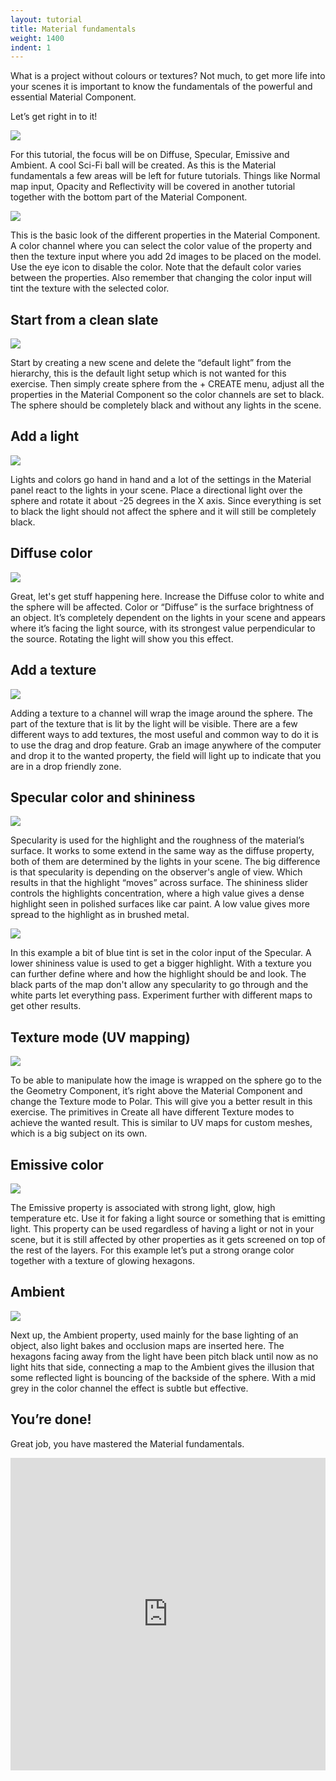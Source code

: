 ```yaml
---
layout: tutorial
title: Material fundamentals
weight: 1400
indent: 1
---
```


What is a project without colours or textures? Not much, to get more life into your scenes it is important to know the fundamentals of the powerful and essential Material Component.

Let’s get right in to it!

![](1.png)

For this tutorial, the focus will be on Diffuse, Specular, Emissive and Ambient. A cool Sci-Fi ball will be created. As this is the Material fundamentals a few areas will be left for future tutorials. Things like Normal map input, Opacity and Reflectivity will be covered in another tutorial together with the bottom part of the Material Component. 

![](2.png)

This is the basic look of the different properties in the Material Component. A color channel where you can select the color value of the property and then the texture input where you add 2d images to be placed on the model. Use the eye icon to disable the color. Note that the default color varies between the properties. Also remember that changing the color input will tint the texture with the selected color. 

## Start from a clean slate

![](3.png)

Start by creating a new scene and delete the “default light” from the hierarchy, this is the default light setup which is not wanted for this exercise. Then simply create sphere from the + CREATE menu, adjust all the properties in the Material Component so the color channels are set to black. The sphere should be completely black and without any lights in the scene. 

## Add a light

![](4.png)

Lights and colors go hand in hand and a lot of the settings in the Material panel react to the lights in your scene. Place a directional light over the sphere and rotate it about -25 degrees in the X axis. Since everything is set to black the light should not affect the sphere and it will still be completely black.  

## Diffuse color 

![](5.png)

Great, let's get stuff happening here. Increase the Diffuse color to white and the sphere will be affected. Color or “Diffuse” is the surface brightness of an object. It’s completely dependent on the lights in your scene and appears where it’s facing the light source, with its strongest value perpendicular to the source. Rotating the light will show you this effect. 

## Add a texture

![](6.png)

Adding a texture to a channel will wrap the image around the sphere. The part of the texture that is lit by the light will be visible. There are a few different ways to add textures, the most useful and common way to do it is to use the drag and drop feature. Grab an image anywhere of the computer and drop it to the wanted property, the field will light up to indicate that you are in a drop friendly zone. 

## Specular color and shininess

![](7.png)

Specularity is used for the highlight and the roughness of the material’s surface. It works to some extend in the same way as the diffuse property, both of them are determined by the lights in your scene. The big difference is that specularity is depending on the observer's angle of view. Which results in that the highlight “moves” across surface. The shininess slider controls the highlights concentration, where a high value gives a dense highlight seen in polished surfaces like car paint. A low value gives more spread to the highlight as in brushed metal.  

![](8.png)

In this example a bit of blue tint is set in the color input of the Specular. A lower shininess value is used to get a bigger highlight. With a texture you can further define where and how the highlight should be and look. The black parts of the map don't allow any specularity to go through and the white parts let everything pass. Experiment further with different maps to get other results. 

## Texture mode (UV mapping)

![](9.png)

To be able to manipulate how the image is wrapped on the sphere go to the the Geometry Component, it’s right above the Material Component and change the Texture mode to Polar. This will give you a better result in this exercise. The primitives in Create all have different Texture modes to achieve the wanted result. This is similar to UV maps for custom meshes, which is a big subject on its own. 

## Emissive color

![](10.png)

The Emissive property is associated with strong light, glow, high temperature etc. Use it for faking a light source or something that is emitting light. This property can be used regardless of having a light or not in your scene, but it is still affected by other properties as it gets screened on top of the rest of the layers. For this example let’s put a strong orange color together with a texture of glowing hexagons. 

## Ambient 

![](11.png)

Next up, the Ambient property, used mainly for the base lighting of an object, also light bakes and occlusion maps are inserted here. The hexagons facing away from the light have been pitch black until now as no light hits that side, connecting a map to the Ambient gives the illusion that some reflected light is bouncing of the backside of the sphere. With a mid grey in the color channel the effect is subtle but effective. 

## You’re done!

Great job, you have mastered the Material fundamentals.

<iframe id="advanced_iframe" name="advanced_iframe" src="https://c1.goote.ch/f1ab4e20f8484a39a02e2e38fa7a6423.scene/" width="100%" height="500" scrolling="auto" frameborder="0" border="0" allowtransparency="true"></iframe>